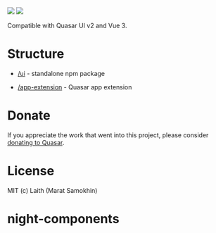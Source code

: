 <img src="https://img.shields.io/npm/v/night-components-quasar.svg?label=night-components-quasar">
<img src="https://img.shields.io/npm/v/quasar-app-extension-night-components-quasar.svg?label=quasar-app-extension-night-components-quasar">

Compatible with Quasar UI v2 and Vue 3.

# Structure
* [/ui](ui) - standalone npm package

* [/app-extension](app-extension) - Quasar app extension


# Donate
If you appreciate the work that went into this project, please consider [donating to Quasar](https://donate.quasar.dev).

# License
MIT (c) Laith (Marat Samokhin)
# night-components
